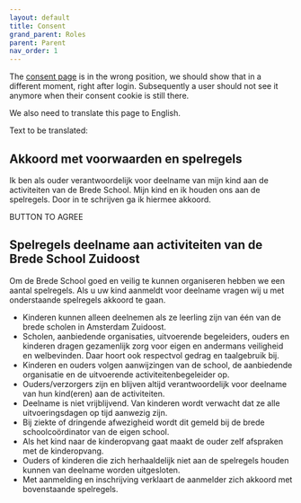 ```yaml
---
layout: default
title: Consent
grand_parent: Roles
parent: Parent
nav_order: 1
---
```


The [consent page](https://acceptatiebredeschoolzuidoost.herokuapp.com/parent/setconsent/
) is in the wrong position, we should show that in a different moment, right after login. 
Subsequently a user should not see it anymore when their consent cookie is still there. 

We also need to translate this page to English. 


Text to be translated:

## Akkoord met voorwaarden en spelregels
Ik ben als ouder verantwoordelijk voor deelname van mijn kind aan de activiteiten van de Brede School. Mijn kind en ik houden ons aan de spelregels. Door in te schrijven ga ik hiermee akkoord.

BUTTON TO AGREE

## Spelregels deelname aan activiteiten van de Brede School Zuidoost
Om de Brede School goed en veilig te kunnen organiseren hebben we een aantal spelregels. Als u uw kind aanmeldt voor deelname vragen wij u met onderstaande spelregels akkoord te gaan.
- Kinderen kunnen alleen deelnemen als ze leerling zijn van één van de brede scholen in Amsterdam Zuidoost.
- Scholen, aanbiedende organisaties, uitvoerende begeleiders, ouders en kinderen dragen gezamenlijk zorg voor eigen en andermans veiligheid en welbevinden. Daar hoort ook respectvol gedrag en taalgebruik bij.
- Kinderen en ouders volgen aanwijzingen van de school, de aanbiedende organisatie en de uitvoerende activiteitenbegeleider op.
- Ouders/verzorgers zijn en blijven altijd verantwoordelijk voor deelname van hun kind(eren) aan de activiteiten.
- Deelname is niet vrijblijvend. Van kinderen wordt verwacht dat ze alle uitvoeringsdagen op tijd aanwezig zijn.
- Bij ziekte of dringende afwezigheid wordt dit gemeld bij de brede schoolcoördinator van de eigen school.
- Als het kind naar de kinderopvang gaat maakt de ouder zelf afspraken met de kinderopvang.
- Ouders of kinderen die zich herhaaldelijk niet aan de spelregels houden kunnen van deelname worden uitgesloten.
- Met aanmelding en inschrijving verklaart de aanmelder zich akkoord met bovenstaande spelregels.
